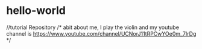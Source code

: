 # hello-world
//tutorial Repository
/* abit about me, I play the violin and my youtube channel is https://www.youtube.com/channel/UCNorJ11tRPCwYOe0m_7IrDg */
